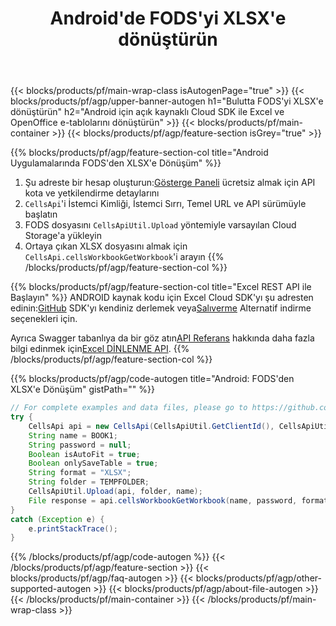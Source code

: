 ﻿---
title:  Android'de FODS'yi XLSX'e dönüştürün
description: Bulut API ve Açık Kaynak Android SDK ile Oluşturma, Düzenleme ve Dönüştürme gibi Excel Dosya İşleme İşlemlerini otomatikleştirin
url: /tr/android/conversion/fods-to-xlsx/
family: cells
platformtag: android
feature: conversion
informat: FODS
outformat: XLSX
platform: Android
otherformats: XML XLSB XLT XPS ODS XLTX TXT PDF TIFF DIF MD XLSM CSV XLSX XLTM SVG 
---
{{< blocks/products/pf/main-wrap-class isAutogenPage="true" >}}
{{< blocks/products/pf/agp/upper-banner-autogen h1="Bulutta FODS\'yi XLSX\'e dönüştürün" h2="Android için açık kaynaklı Cloud SDK ile Excel ve OpenOffice e-tablolarını dönüştürün" >}}
{{< blocks/products/pf/main-container >}}
{{< blocks/products/pf/agp/feature-section isGrey="true" >}}

{{% blocks/products/pf/agp/feature-section-col title="Android Uygulamalarında FODS\'den XLSX\'e Dönüşüm" %}}
1.  Şu adreste bir hesap oluşturun:<a href="https://dashboard.aspose.cloud/">Gösterge Paneli</a> ücretsiz almak için API kota ve yetkilendirme detaylarını
1. ```CellsApi```'i İstemci Kimliği, İstemci Sırrı, Temel URL ve API sürümüyle başlatın
1. FODS dosyasını ```CellsApiUtil.Upload``` yöntemiyle varsayılan Cloud Storage'a yükleyin
1. Ortaya çıkan XLSX dosyasını almak için ```CellsApi.cellsWorkbookGetWorkbook```'i arayın
{{% /blocks/products/pf/agp/feature-section-col %}}

{{% blocks/products/pf/agp/feature-section-col title="Excel REST API ile Başlayın" %}}
 ANDROID kaynak kodu için Excel Cloud SDK'yı şu adresten edinin:[GitHub](https://github.com/aspose-cells-cloud/aspose-cells-cloud-android) SDK'yı kendiniz derlemek veya[Salıverme](https://releases.aspose.cloud/) Alternatif indirme seçenekleri için.

 Ayrıca Swagger tabanlıya da bir göz atın[API Referans](https://apireference.aspose.cloud/cells/) hakkında daha fazla bilgi edinmek için[Excel DİNLENME API](https://products.aspose.cloud/cells/curl/).
{{% /blocks/products/pf/agp/feature-section-col %}}

{{% blocks/products/pf/agp/code-autogen title="Android: FODS\'den XLSX\'e Dönüşüm" gistPath="" %}}
```java
// For complete examples and data files, please go to https://github.com/aspose-cells-cloud/aspose-cells-cloud-android/
try {
    CellsApi api = new CellsApi(CellsApiUtil.GetClientId(), CellsApiUtil.GetClientSecret(), CellsApiUtil.GetAPIVersion(), CellsApiUtil.GetBaseUrl());
    String name = BOOK1;
    String password = null;
    Boolean isAutoFit = true;
    Boolean onlySaveTable = true;
    String format = "XLSX";
    String folder = TEMPFOLDER;
    CellsApiUtil.Upload(api, folder, name);
    File response = api.cellsWorkbookGetWorkbook(name, password, format, isAutoFit, onlySaveTable, folder, null, null);
}
catch (Exception e) {
    e.printStackTrace();
}
```
{{% /blocks/products/pf/agp/code-autogen %}}
{{< /blocks/products/pf/agp/feature-section >}}
{{< blocks/products/pf/agp/faq-autogen >}}
{{< blocks/products/pf/agp/other-supported-autogen >}}
{{< blocks/products/pf/agp/about-file-autogen >}}
{{< /blocks/products/pf/main-container >}}
{{< /blocks/products/pf/main-wrap-class >}}